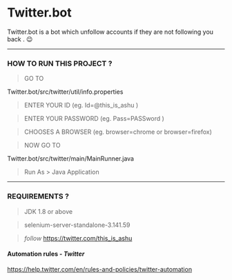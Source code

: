 # Twitter.bot
Twitter.bot is a bot which unfollow accounts if they are not following you back . 😉
*************************************************************************************

### HOW TO RUN THIS PROJECT ?

>GO TO 

Twitter.bot/src/twitter/util/info.properties

>ENTER YOUR ID (eg. Id=@this_is_ashu )

>ENTER YOUR PASSWORD (eg.	Pass=PASSword )

>CHOOSES A BROWSER (eg. browser=chrome or browser=firefox)

>NOW GO TO

Twitter.bot/src/twitter/main/MainRunner.java

>Run As > Java Application

***************************************************************************************

### REQUIREMENTS ?

>JDK 1.8 or above 

>selenium-server-standalone-3.141.59

> _follow_ https://twitter.com/this_is_ashu 

#### Automation rules - _Twitter_
https://help.twitter.com/en/rules-and-policies/twitter-automation
